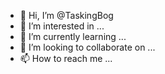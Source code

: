 - 👋 Hi, I’m @TaskingBog
- 👀 I’m interested in ...
- 🌱 I’m currently learning ...
- 💞️ I’m looking to collaborate on ...
- 📫 How to reach me ...

<!---
TaskingBog/TaskingBog is a ✨ special ✨ repository because its `README.md` (this file) appears on your GitHub profile.
You can click the Preview link to take a look at your changes.
--->
